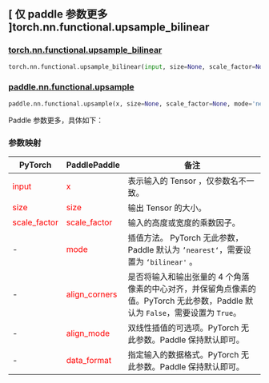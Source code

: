 ## [ 仅 paddle 参数更多 ]torch.nn.functional.upsample_bilinear

### [torch.nn.functional.upsample_bilinear](https://pytorch.org/docs/stable/generated/torch.nn.functional.upsample_bilinear.html#torch.nn.functional.upsample_bilinear)

```python
torch.nn.functional.upsample_bilinear(input, size=None, scale_factor=None)
```

### [paddle.nn.functional.upsample](https://www.paddlepaddle.org.cn/documentation/docs/zh/develop/api/paddle/nn/functional/upsample_cn.html#upsample)

```python
paddle.nn.functional.upsample(x, size=None, scale_factor=None, mode='nearest', align_corners=False, align_mode=0, data_format='NCHW', name=None)
```

Paddle 参数更多，具体如下：
### 参数映射

| PyTorch       | PaddlePaddle | 备注                                                   |
| ------------- | ------------ | ------------------------------------------------------ |
| <font color='red'> input </font> | <font color='red'> x </font> | 表示输入的 Tensor ，仅参数名不一致。  |
| <font color='red'> size </font>             | <font color='red'> size </font>  | 输出 Tensor 的大小。               |
| <font color='red'> scale_factor </font>   | <font color='red'> scale_factor </font>   | 输入的高度或宽度的乘数因子。              |
| -  | <font color='red'> mode </font>   | 插值方法。 PyTorch 无此参数，Paddle 默认为 `’nearest‘`，需要设置为 `‘bilinear'` 。             |
| -  |    <font color='red'> align_corners  </font>  | 是否将输入和输出张量的 4 个角落像素的中心对齐，并保留角点像素的值。PyTorch 无此参数，Paddle 默认为 `False`，需要设置为 `True`。            |
| -  |    <font color='red'> align_mode  </font>         | 双线性插值的可选项。PyTorch 无此参数。Paddle 保持默认即可。            |
| -  |    <font color='red'> data_format  </font>         | 指定输入的数据格式。PyTorch 无此参数。Paddle 保持默认即可。            |
